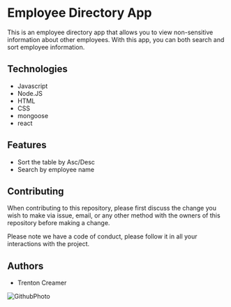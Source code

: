 # Employee Directory App

This is an employee directory app that allows you to view non-sensitive information about other employees. With this app, you can both search and sort employee information.

## Technologies

- Javascript
- Node.JS
- HTML
- CSS
- mongoose
- react


## Features

- Sort the table by Asc/Desc
- Search by employee name


## Contributing

When contributing to this repository, please first discuss the change you wish to make via issue, email, or any other method with the owners of this repository before making a change.

Please note we have a code of conduct, please follow it in all your interactions with the project.

## Authors

- Trenton Creamer

![GithubPhoto](https://avatars1.githubusercontent.com/u/39892545?s=400&u=6810702f8f922e131feb75c580052ba06da1e0f9&v=4)